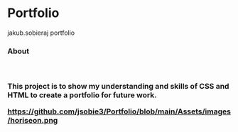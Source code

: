 # Portfolio
jakub.sobieraj portfolio

<h3> About <h3>
<br>
<p> This project is to show my understanding and skills of CSS and HTML to create a portfolio for future work.<p>


https://github.com/jsobie3/Portfolio/blob/main/Assets/images/horiseon.png


